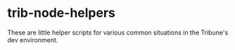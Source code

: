 # trib-node-helpers
These are little helper scripts for various common situations in the Tribune's dev environment. 
